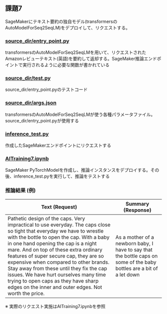 ## 課題7
SageMakerにテキスト要約の独自モデル(transformersのAutoModelForSeq2SeqLM)をデプロイして、リクエストする。


### [source_dir/entry_point.py](./source_dir/entry_point.py)
transformersのAutoModelForSeq2SeqLMを用いて、リクエストされたAmazonレビューテキスト(英語)を要約して返却する。SageMaker推論エンドポイントで実行されるように必要な関数が書かれている

### [source_dir/test.py](./source_dir/test.py)
source_dir/entry_point.pyのテストコード

### [source_dir/args.json](./source_dir/args.json)
transformersのAutoModelForSeq2SeqLMが使う各種パラメータファイル。source_dir/entry_point.pyが使用する

### [inference_test.py](./inference_test.py)
作成したSageMakerエンドポイントにリクエストする

### [AITraining7.ipynb](./AITraining7.ipynb)
SageMaker PyTorchModelを作成し、推論インスタンスをデプロイする。その後、inference_test.pyを実行して、推論をテストする

### 推論結果 (例)
|  Text (Request)  |  Summary (Response)  |
| ---- | ---- |
| Pathetic design of the caps. Very impractical to use everyday. The caps close so tight that everyday we have to wrestle with the bottle to open the cap. With a baby in one hand opening the cap is a night mare. And on top of these extra ordinary features of super secure cap, they are so expensive when compared to other brands. Stay away from these until they fix the cap issues. We have hurt ourselves many time trying to open caps as they have sharp edges on the inner and outer edges. Not worth the price. | As a mother of a newborn baby, I have to say that the bottle caps on some of the baby bottles are a bit of a let down |

※ 実際のリクエスト実施はAITraining7.ipynbを参照